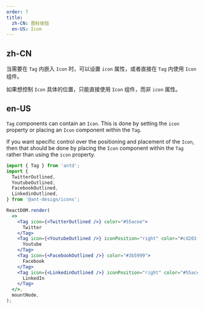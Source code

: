 ```yaml
---
order: 7
title:
  zh-CN: 图标按钮
  en-US: Icon
---
```


## zh-CN

当需要在 `Tag` 内嵌入 `Icon` 时，可以设置 `icon` 属性，或者直接在 `Tag` 内使用 `Icon` 组件。

如果想控制 `Icon` 具体的位置，只能直接使用 `Icon` 组件，而非 `icon` 属性。

## en-US

`Tag` components can contain an `Icon`. This is done by setting the `icon` property or placing an `Icon` component within the `Tag`.

If you want specific control over the positioning and placement of the `Icon`, then that should be done by placing the `Icon` component within the `Tag` rather than using the `icon` property.

```jsx
import { Tag } from 'antd';
import {
  TwitterOutlined,
  YoutubeOutlined,
  FacebookOutlined,
  LinkedinOutlined,
} from '@ant-design/icons';

ReactDOM.render(
  <>
    <Tag icon={<TwitterOutlined />} color="#55acee">
      Twitter
    </Tag>
    <Tag icon={<YoutubeOutlined />} iconPosition="right" color="#cd201f">
      Youtube
    </Tag>
    <Tag icon={<FacebookOutlined />} color="#3b5999">
      Facebook
    </Tag>
    <Tag icon={<LinkedinOutlined />} iconPosition="right" color="#55acee">
      LinkedIn
    </Tag>
  </>,
  mountNode,
);
```

